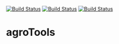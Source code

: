 [![Build Status](https://badges.herokuapp.com/travis/ARPA-SIMC/agroTools?branch=master&env=DOCKER_IMAGE=centos:8&label=centos8)](https://travis-ci.org/ARPA-SIMC/agroTools)
[![Build Status](https://badges.herokuapp.com/travis/ARPA-SIMC/agroTools?branch=master&env=DOCKER_IMAGE=ubuntu:xenial&label=ubuntuxenial)](https://travis-ci.org/ARPA-SIMC/agroTools)
[![Build Status](https://copr.fedorainfracloud.org/coprs/simc/stable/package/CRITERIA1D/status_image/last_build.png)](https://copr.fedorainfracloud.org/coprs/simc/stable/package/agroTools/)
# agroTools
